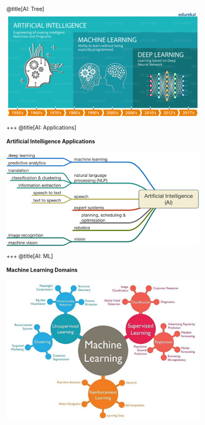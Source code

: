 @title[AI: Tree]
![AI](assets/images/AI/AI-Tree.png)

+++
@title[AI: Applications]
#### Artificial Intelligence Applications
![AI Applications](assets/images/AI/AI-Domains.png)

+++
@title[AI: ML]
#### Machine Learning Domains
![ML Domains](assets/images/AI/AI-ML.png)
